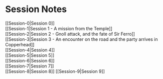 # Session Notes
[[Session-0|Session 0]]  
[[Session-1|Session 1 - A mission from the Temple]]  
[[Session-2|Session 2 - Gnoll attack, and the fate of Sir Ferro]]  
[[Session-3|Session 3 - An encounter on the road and the party arrives in Copperhead]]  
[[Session-4|Session 4]]  
[[Session-5|Session 5]]  
[[Session-6|Session 6]]  
[[Session-7|Session 7]]  
[[Session-8|Session 8]]
[[Session-9|Session 9]]


